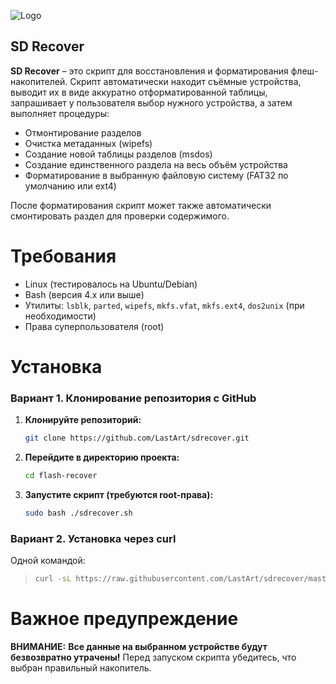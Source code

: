 ![Logo](https://i.imgur.com/h6FyoA5.png) 

## SD Recover

**SD Recover** – это скрипт для восстановления и форматирования флеш-накопителей. 
Скрипт автоматически находит съёмные устройства, выводит их в виде аккуратно отформатированной таблицы, запрашивает у пользователя выбор нужного устройства, 
а затем выполняет процедуры:
- Отмонтирование разделов
- Очистка метаданных (wipefs)
- Создание новой таблицы разделов (msdos)
- Создание единственного раздела на весь объём устройства
- Форматирование в выбранную файловую систему (FAT32 по умолчанию или ext4)

После форматирования скрипт может также автоматически смонтировать раздел для проверки содержимого.

# Требования

- Linux (тестировалось на Ubuntu/Debian)
- Bash (версия 4.x или выше)
- Утилиты: `lsblk`, `parted`, `wipefs`, `mkfs.vfat`, `mkfs.ext4`, `dos2unix` (при необходимости)
- Права суперпользователя (root)

# Установка

### Вариант 1. Клонирование репозитория с GitHub

1. **Клонируйте репозиторий:**

    ```bash
    git clone https://github.com/LastArt/sdrecover.git
    ```
2. **Перейдите в директорию проекта:**

    ```bash
    cd flash-recover
    ```
3. **Запустите скрипт (требуются root-права):**

    ```bash
    sudo bash ./sdrecover.sh
    ```

### Вариант 2. Установка через curl

Одной командой:

> 
> ```bash
> curl -sL https://raw.githubusercontent.com/LastArt/sdrecover/master/sdrecover.sh | sudo bash
> ```


# Важное предупреждение

**ВНИМАНИЕ:** **Все данные на выбранном устройстве будут безвозвратно утрачены!** Перед запуском скрипта убедитесь, что выбран правильный накопитель.



